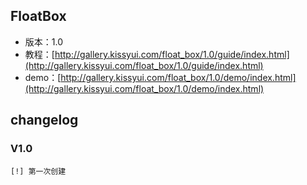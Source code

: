 ## FloatBox

* 版本：1.0
* 教程：[http://gallery.kissyui.com/float_box/1.0/guide/index.html](http://gallery.kissyui.com/float_box/1.0/guide/index.html)
* demo：[http://gallery.kissyui.com/float_box/1.0/demo/index.html](http://gallery.kissyui.com/float_box/1.0/demo/index.html)

## changelog

### V1.0

    [!] 第一次创建


